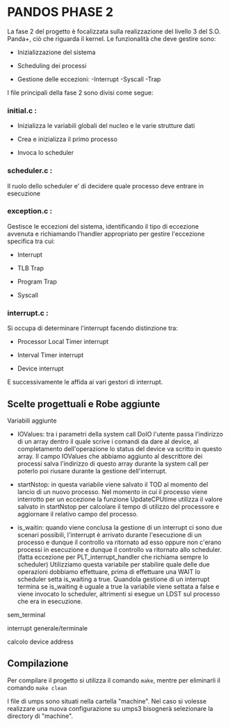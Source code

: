 # PANDOS PHASE 2

La fase 2 del progetto è focalizzata sulla realizzazione del livello 3 del S.O. Panda+, ciò che riguarda il kernel.
Le funzionalità che deve gestire sono:

- Inizializzazione del sistema

- Scheduling dei processi

- Gestione delle eccezioni:
    -Interrupt
    -Syscall
    -Trap

I file principali della fase 2 sono divisi come segue:

### initial.c : 

- Inizializza le variabili globali del nucleo e le varie strutture dati

- Crea e inizializza il primo processo

- Invoca lo scheduler

### scheduler.c :

Il ruolo dello scheduler e’ di decidere quale processo deve entrare in esecuzione

### exception.c :

Gestisce le eccezioni del sistema, identificando il tipo di eccezione avvenuta e richiamando l'handler appropriato per gestire l'eccezione specifica tra cui:

- Interrupt

- TLB Trap

- Program Trap

- Syscall

### interrupt.c :

Si occupa di determinare l'interrupt facendo distinzione tra:

- Processor Local Timer interrupt

- Interval Timer interrupt

- Device interrupt

E successivamente le affida ai vari gestori di interrupt.


## Scelte progettuali e Robe aggiunte

Variabili aggiunte

- IOValues:
    tra i parametri della system call DoIO l'utente passa l'indirizzo di un array dentro il quale scrive i comandi da dare al device, al completamento dell'operazione lo status del device va scritto in questo array. Il campo IOValues che abbiamo aggiunto al descrittore dei processi salva l'indirizzo di questo array durante la system call per poterlo poi riusare durante la gestione dell'interrupt.

- startNstop: 
    in questa variabile viene salvato il TOD al momento del lancio di un nuovo processo. Nel momento in cui il processo viene interrotto per un eccezione la funzione UpdateCPUtime utilizza il valore salvato in startNstop per calcolare il tempo di utilizzo del processore e aggiornare il relativo campo del processo.

- is_waitin:
    quando viene conclusa la gestione di un interrupt ci sono due scenari possibili, l'interrupt è arrivato durante l'esecuzione di un processo e dunque il controllo va ritornato ad esso oppure non c'erano processi in esecuzione e dunque il controllo va ritornato allo scheduler. (fatta eccezione per PLT_interrupt_handler che richiama sempre lo scheduler)
    Utilizziamo questa variabile per stabilire quale delle due operazioni dobbiamo effettuare, prima di effettuare una WAIT lo scheduler setta is_waiting a true. Quandola gestione di un interrupt termina se is_waiting è uguale a true la variabile viene settata a false e viene invocato lo scheduler, altrimenti si esegue un LDST sul processo che era in esecuzione.  

sem_terminal


interrupt generale/terminale

calcolo device address


## Compilazione 
                                            
Per compilare il progetto si utilizza il comando  `make`, mentre per eliminarli il comando `make clean`

I file di umps sono situati nella cartella "machine". Nel caso si volesse realizzare una nuova configurazione su umps3 bisognerà selezionare la directory di "machine".

